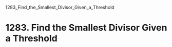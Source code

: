 1283_Find_the_Smallest_Divisor_Given_a_Threshold
# 1283. Find the Smallest Divisor Given a Threshold

